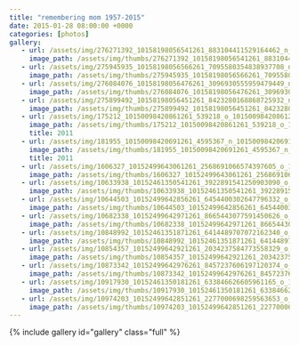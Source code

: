 ```yaml
---
title: "remembering mom 1957-2015"
date: 2015-01-28 08:00:00 +0000
categories: [photos]
gallery:
   - url: /assets/img/276271392_10158198056541261_883104411529164462_n_10158198055661261.jpg
     image_path: /assets/img/thumbs/276271392_10158198056541261_883104411529164462_n_10158198055661261.png
   - url: /assets/img/275945935_10158198056566261_7095580354838937708_n_10158198055676261.jpg
     image_path: /assets/img/thumbs/275945935_10158198056566261_7095580354838937708_n_10158198055676261.png
   - url: /assets/img/276084076_10158198056476261_3096930555959479449_n_10158198054821261.jpg
     image_path: /assets/img/thumbs/276084076_10158198056476261_3096930555959479449_n_10158198054821261.png
   - url: /assets/img/275899492_10158198056451261_8423280168868725932_n_10158198054761261.jpg
     image_path: /assets/img/thumbs/275899492_10158198056451261_8423280168868725932_n_10158198054761261.png
   - url: /assets/img/175212_10150098420861261_539218_o_10150098420861261.jpg
     image_path: /assets/img/thumbs/175212_10150098420861261_539218_o_10150098420861261.png
     title: 2011
   - url: /assets/img/181955_10150098420691261_4595367_n_10150098420691261.jpg
     image_path: /assets/img/thumbs/181955_10150098420691261_4595367_n_10150098420691261.png
     title: 2011
   - url: /assets/img/1606327_10152499643061261_2568691066574397605_o_10152499643061261.jpg
     image_path: /assets/img/thumbs/1606327_10152499643061261_2568691066574397605_o_10152499643061261.png
   - url: /assets/img/10633938_10152461350541261_3922891541250903090_o_10152461350541261.jpg
     image_path: /assets/img/thumbs/10633938_10152461350541261_3922891541250903090_o_10152461350541261.png
   - url: /assets/img/10644503_10152499642856261_6454400302647796332_o_10152499642856261.jpg
     image_path: /assets/img/thumbs/10644503_10152499642856261_6454400302647796332_o_10152499642856261.png
   - url: /assets/img/10682338_10152499642971261_8665443077591450626_o_10152499642971261.jpg
     image_path: /assets/img/thumbs/10682338_10152499642971261_8665443077591450626_o_10152499642971261.png
   - url: /assets/img/10848992_10152461351871261_6414489707072162340_o_10152461351871261.jpg
     image_path: /assets/img/thumbs/10848992_10152461351871261_6414489707072162340_o_10152461351871261.png
   - url: /assets/img/10854357_10152499642921261_2034237584773558329_o_10152499642921261.jpg
     image_path: /assets/img/thumbs/10854357_10152499642921261_2034237584773558329_o_10152499642921261.png
   - url: /assets/img/10873342_10152499642976261_8457237606197120374_o_10152499642976261.jpg
     image_path: /assets/img/thumbs/10873342_10152499642976261_8457237606197120374_o_10152499642976261.png
   - url: /assets/img/10917930_10152461350181261_633846626605961165_o_10152461350181261.jpg
     image_path: /assets/img/thumbs/10917930_10152461350181261_633846626605961165_o_10152461350181261.png
   - url: /assets/img/10974203_10152499642851261_2277000698259563653_o_10152499642851261.jpg
     image_path: /assets/img/thumbs/10974203_10152499642851261_2277000698259563653_o_10152499642851261.png
---
```

{% include gallery id="gallery" class="full" %}
